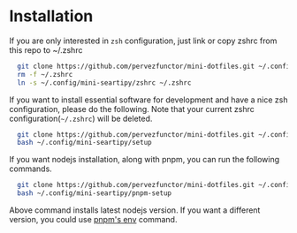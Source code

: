# Installation

If you are only interested in `zsh` configuration, just link or copy zshrc from this repo to ~/.zshrc

```bash
  git clone https://github.com/pervezfunctor/mini-dotfiles.git ~/.config/mini-seartipy
  rm -f ~/.zshrc
  ln -s ~/.config/mini-seartipy/zshrc ~/.zshrc
```

If you want to install essential software for development and have a nice zsh configuration, please do the following.
Note that your current zshrc configuration(`~/.zshrc`) will be deleted.

```bash
  git clone https://github.com/pervezfunctor/mini-dotfiles.git ~/.config/mini-seartipy
  bash ~/.config/mini-seartipy/setup
```

If you want nodejs installation, along with pnpm, you can run the following commands.

```bash
  git clone https://github.com/pervezfunctor/mini-dotfiles.git ~/.config/mini-seartipy
  bash ~/.config/mini-seartipy/pnpm-setup
```

Above command installs latest nodejs version. If you want a different version, you could use [pnpm's env](https://pnpm.io/cli/env) command.
